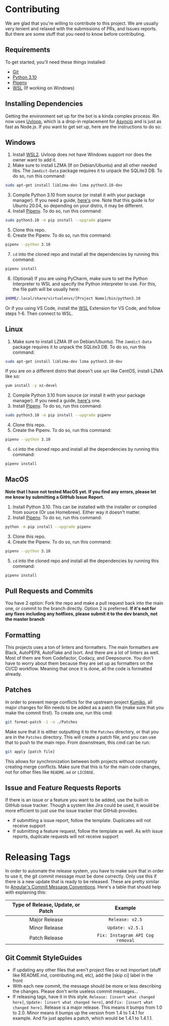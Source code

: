 # Contributing

We are glad that you're willing to contribute to this project. We are usually very lenient and relaxed with the submissions of PRs, and Issues reports. But there are some stuff that you need to know before contributing.

## Requirements

To get started, you'll need these things installed: 

- [Git](https://git-scm.com/)
- [Python 3.10](https://www.python.org/)
- [Pipenv](https://pipenv.pypa.io/en/latest/)
- [WSL](https://docs.microsoft.com/en-us/windows/wsl/) (If working on Windows)

## Installing Dependencies

Getting the environment set up for the bot is a kinda complex process. Rin now uses [Uvloop](https://github.com/MagicStack/uvloop), which is a drop-in replacement for [Asyncio](https://docs.python.org/3/library/asyncio.html) and is just as fast as Node.js. If you want to get set up, here are the instructions to do so:
## Windows

1. Install [WSL2](https://docs.microsoft.com/en-us/windows/wsl/). Uvloop does not have Windows support nor does the owner want to add it.
2. Make sure to install LZMA (If on Debian/Ubuntu) and all other needed libs. The `Jamdict-Data` package requires it to unpack the SQLite3 DB. To do so, run this command:

```sh
sudo apt-get install liblzma-dev lzma python3.10-dev
```

3. Compile Python 3.10 from source (or install it with your package manager). If you need a guide, [here's](https://realpython.com/installing-python/#how-to-build-python-from-source-code) one. Note that this guide is for Ubuntu 20.04, so depending on your distro, it may be different.
4. Install [Pipenv](https://pipenv.readthedocs.io/en/latest/). To do so, run this command:

```sh
sudo python3.10 -m pip install --upgrade pipenv
```

5. Clone this repo.
6. Create the Pipenv. To do so, run this command: 

```sh
pipenv --python 3.10
```

7. `cd` into the cloned repo and install all the dependencies by running this command:

```sh
pipenv install
```
8. (Optional) If you are using PyCharm, make sure to set the Python Interpreter to WSL and specify the Python interpreter to use. For this, the file path will be usually here:

```sh
$HOME/.local/share/virtualenvs/[Project Name]/bin/python3.10
```

Or if you using VS Code, install the [WSL](https://marketplace.visualstudio.com/items?itemName=ms-vscode-remote.remote-wsl) Extension for VS Code, and follow steps 1-6. Then connect to WSL. 

## Linux

1. Make sure to install LZMA (If on Debian/Ubuntu). The `Jamdict-Data` package requires it to unpack the SQLite3 DB. To do so, run this command:

```sh
sudo apt-get install liblzma-dev lzma python3.10-dev
```

If you are on a different distro that doesn't use `apt` like CentOS, install LZMA like so: 

```sh
yum install -y xz-devel
```

2. Compile Python 3.10 from source (or install it with your package manager). If you need a guide, [here's](https://realpython.com/installing-python/#how-to-build-python-from-source-code) one. 
3. Install [Pipenv](https://pipenv.readthedocs.io/en/latest/). To do so, run this command:

```sh
sudo python3.10 -m pip install --upgrade pipenv
```

4. Clone this repo.
5. Create the Pipenv. To do so, run this command: 

```sh
pipenv --python 3.10
```

6. `cd` into the cloned repo and install all the dependencies by running this command:

```sh
pipenv install
```

## MacOS

**Note that I have not tested MacOS yet. If you find any errors, please let me know by submitting a GitHub Issue Report.**

1. Install Python 3.10. This can be installed with the installer or compiled from source (Or use Homebrew). Either way it doesn't matter. 
2. Install [Pipenv](https://pipenv.readthedocs.io/en/latest/). To do so, run this command:

```sh
python -m pip install --upgrade pipenv
```

3. Clone this repo. 
4. Create the Pipenv. To do so, run this command: 

```sh
pipenv --python 3.10
```

5. `cd` into the cloned repo and install all the dependencies by running this command:

```sh
pipenv install
```
 
## Pull Requests and Commits

You have 2 option: Fork the repo and make a pull request back into the main one, or commit to the branch directly. Option 2 is preferred. **If it's not for any fixes including any hotfixes, please submit it to the dev branch, not the master branch**

## Formatting

This projects uses a ton of linters and formatters. The main formatters are Black, AutoPEP8, AutoFlake and Isort. And there are a lot of linters as well. Most of them are from Codefactor, Codacy, and Deepsource. You don't have to worry about them because they are set up as formatters on the CI/CD workflow. Meaning that once it is done, all the code is formatted already.

## Patches

In order to prevent merge conflicts for the upstream project [Kumiko](https://github.com/No767/Kumiko), all major changes for Rin needs to be added as a patch file (make sure that you make the commit first). To create one, run this cmd:

```sh
git format-patch -1 -o ./Patches
```

Make sure that it is either outputting it to the `Patches` directory, or that you are in the `Patches` directory. This will create a patch file, and you can use that to push to the main repo. From downstream, this cmd can be run:

```sh
git apply [patch file]
```

This allows for synchronization between both projects without constantly creating merge conflicts. Make sure that this is for the main code changes, not for other files like `README.md` or `LICENSE`.
## Issue and Feature Requests Reports

If there is an issue or a feature you want to be added, use the built-in GitHub issue tracker. Though a system like Jira could be used, it would be more efficient to just use the issue tracker that GitHub provides. 

- If submitting a issue report, follow the template. Duplicates will not receive support
- If submitting a feature request, follow the template as well. As with issue reports, duplicate requests will not receive support

# Releasing Tags
In order to automate the release system, you have to make sure that in order to use it, the git commit message must be done correctly. Only use this if there is a new update that is ready to be released. These are pretty similar to [Angular's Commit Message Conventions](https://github.com/angular/angular.js/blob/master/DEVELOPERS.md#-git-commit-guidelines). Here's a table that should help with explaining this:

| Type of Release, Update, or Patch | Example |
|              :--:                 | :--:    | 
| Major Release                     | `Release: v2.5` | 
| Minor Release                     | `Update: v2.5.1`|
| Patch Release                     | `Fix: Instagram API Cog removal` |


## Git Commit StyleGuides

- If updating any other files that aren't project files or not important (stuff like README.md, contributing.md, etc), add the [skip ci] label in the front
- With each new commit, the message should be more or less describing the changes. Please don't write useless commit messages...
- If releasing tags, have it in this style. `Release: [insert what changed here]`, `Update: [insert what changed here]`, and `Fix: [insert what changed here]`. Release is a major release. This means it bumps from 1.0 to 2.0. Minor means it bumps up the version from 1.4 to 1.4.1 for example. And fix just applies a patch, which would be 1.4.1 to 1.4.1.1.
